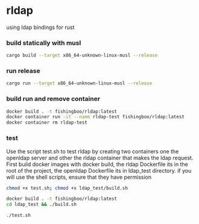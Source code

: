 # rldap
using ldap bindings for rust

### build statically with musl
```bash
cargo build --target x86_64-unknown-linux-musl --release
```

### run release
```bash
cargo run --target x86_64-unknown-linux-musl --release
```

### build run and remove container
```bash
docker build . -t fishingboo/rldap:latest
docker container run -it --name rldap-test fishingboo/rldap:latest
docker container rm rldap-test
```

### test
Use the script test.sh to test rldap by creating two containers
one the openldap server and other the rldap container that makes the ldap request.
First build docker images with docker build, the rldap Dockerfile its in 
the root of the project, the openldap Dockerfile its in ldap_test directory.
if you will use the shell scripts, ensure that they have permission
```bash
chmod +x test.sh; chmod +x ldap_test/build.sh
```

```bash
docker build . -t fishingboo/rldap:latest
cd ldap_test && ./build.sh
```

```bash
./test.sh 
```
